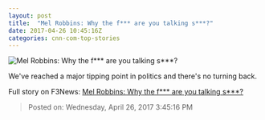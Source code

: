 ```yaml
---
layout: post
title:  "Mel Robbins: Why the f*** are you talking s***?"
date: 2017-04-26 10:45:16Z
categories: cnn-com-top-stories
---
```


![Mel Robbins: Why the f*** are you talking s***?](http://i2.cdn.cnn.com/cnnnext/dam/assets/170418200356-dnc-chair-tom-perez-super-tease.jpg)

We've reached a major tipping point in politics and there's no turning back.


Full story on F3News: [Mel Robbins: Why the f*** are you talking s***?](http://www.f3nws.com/n/QQtsnE)

> Posted on: Wednesday, April 26, 2017 3:45:16 PM

